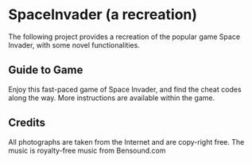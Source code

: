 # SpaceInvader (a recreation)
The following project provides a recreation of the popular game Space Invader, with some novel functionalities. 

## Guide to Game 
Enjoy this fast-paced game of Space Invader, and find the cheat codes along the way. More instructions are available within the game.

## Credits 
All photographs are taken from the Internet and are copy-right free. The music is royalty-free music from Bensound.com
